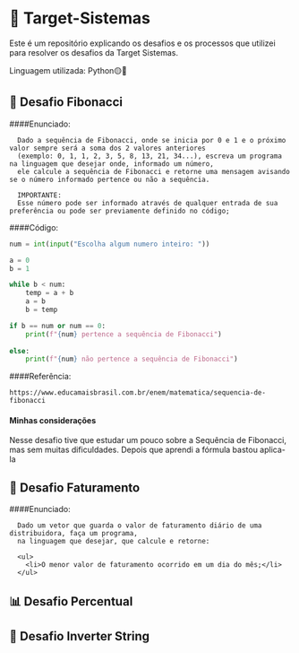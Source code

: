 # 🔴 Target-Sistemas
Este é um repositório explicando os desafios e os processos que utilizei para resolver os desafios da Target Sistemas.
<p>Linguagem utilizada: Python🟡🔵</p>

## 🌻 Desafio Fibonacci

####Enunciado:

```
  Dado a sequência de Fibonacci, onde se inicia por 0 e 1 e o próximo valor sempre será a soma dos 2 valores anteriores
  (exemplo: 0, 1, 1, 2, 3, 5, 8, 13, 21, 34...), escreva um programa na linguagem que desejar onde, informado um número,
  ele calcule a sequência de Fibonacci e retorne uma mensagem avisando se o número informado pertence ou não a sequência.
  
  IMPORTANTE:
  Esse número pode ser informado através de qualquer entrada de sua preferência ou pode ser previamente definido no código;
```

####Código:

```python
num = int(input("Escolha algum numero inteiro: "))

a = 0
b = 1

while b < num:
    temp = a + b
    a = b
    b = temp

if b == num or num == 0:
    print(f"{num} pertence a sequência de Fibonacci")
    
else:
    print(f"{num} não pertence a sequência de Fibonacci")

```

####Referência:
```
https://www.educamaisbrasil.com.br/enem/matematica/sequencia-de-fibonacci
```
#### Minhas considerações

Nesse desafio tive que estudar um pouco sobre a Sequência de Fibonacci, mas sem muitas dificuldades. Depois que aprendi a fórmula bastou aplica-la

## 🧷 Desafio Faturamento

####Enunciado:

```
  Dado um vetor que guarda o valor de faturamento diário de uma distribuidora, faça um programa,
  na linguagem que desejar, que calcule e retorne:
  
  <ul>
    <li>O menor valor de faturamento ocorrido em um dia do mês;</li>
  </ul>
```

## 📊 Desafio Percentual

## 🔀 Desafio Inverter String
 
